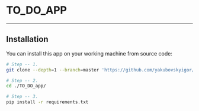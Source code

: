 # TO_DO_APP
___

## Installation

You can install this app on your working machine from source code:
```bash
# Step -- 1.
git clone --depth=1 --branch=master 'https://github.com/yakubovskyigor/TO_DO_app.git'

# Step -- 2.
cd ./TO_DO_app/

# Step -- 3.
pip install -r requirements.txt
